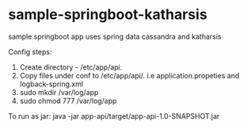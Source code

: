 # sample-springboot-katharsis
sample springboot app uses spring data cassandra and katharsis


Config steps:

1. Create directory - /etc/app/api. 
2. Copy files under conf to /etc/app/api/.
	i.e application.propeties and logback-spring.xml
3. sudo mkdir /var/log/app
4. sudo chmod 777 /var/log/app

To run as jar:
java -jar app-api/target/app-api-1.0-SNAPSHOT.jar
